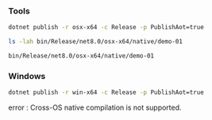 ### Tools

```bash
dotnet publish -r osx-x64 -c Release -p PublishAot=true

ls -lah bin/Release/net8.0/osx-x64/native/demo-01

bin/Release/net8.0/osx-x64/native/demo-01
```

### Windows

```bash
dotnet publish -r win-x64 -c Release -p PublishAot=true
```

error : Cross-OS native compilation is not supported.
